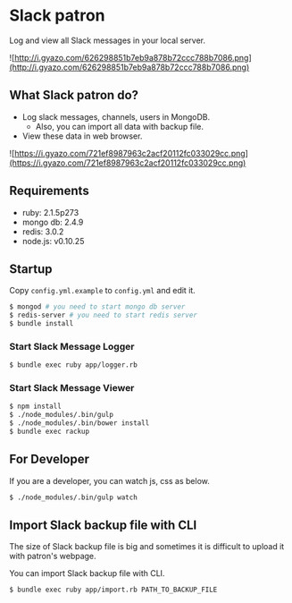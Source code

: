 # Slack patron

Log and view all Slack messages in your local server.

![http://i.gyazo.com/626298851b7eb9a878b72ccc788b7086.png](http://i.gyazo.com/626298851b7eb9a878b72ccc788b7086.png)

## What Slack patron do?

- Log slack messages, channels, users in MongoDB.
  - Also, you can import all data with backup file.
- View these data in web browser.

![https://i.gyazo.com/721ef8987963c2acf20112fc033029cc.png](https://i.gyazo.com/721ef8987963c2acf20112fc033029cc.png)

## Requirements

- ruby: 2.1.5p273
- mongo db: 2.4.9
- redis: 3.0.2
- node.js: v0.10.25

## Startup

Copy `config.yml.example` to `config.yml` and edit it.

```sh
$ mongod # you need to start mongo db server
$ redis-server # you need to start redis server
$ bundle install
```

### Start Slack Message Logger

```sh
$ bundle exec ruby app/logger.rb
```

### Start Slack Message Viewer

```sh
$ npm install
$ ./node_modules/.bin/gulp
$ ./node_modules/.bin/bower install
$ bundle exec rackup
```

## For Developer

If you are a developer, you can watch js, css as below.

```sh
$ ./node_modules/.bin/gulp watch
```

## Import Slack backup file with CLI

The size of Slack backup file is big and sometimes it is difficult to upload it with patron's webpage.

You can import Slack backup file with CLI.

```sh
$ bundle exec ruby app/import.rb PATH_TO_BACKUP_FILE
```
